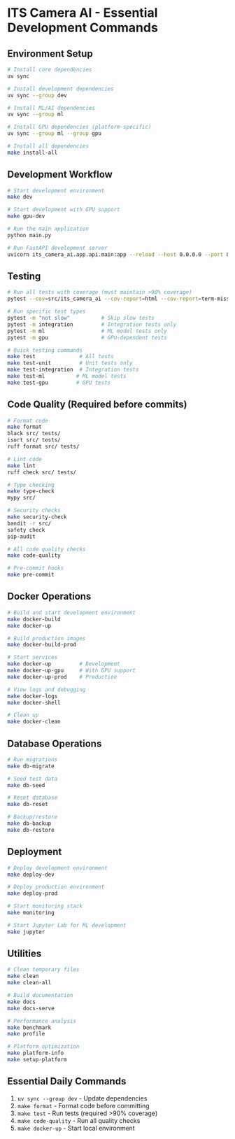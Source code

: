 # ITS Camera AI - Essential Development Commands

## Environment Setup
```bash
# Install core dependencies
uv sync

# Install development dependencies  
uv sync --group dev

# Install ML/AI dependencies
uv sync --group ml

# Install GPU dependencies (platform-specific)
uv sync --group ml --group gpu

# Install all dependencies
make install-all
```

## Development Workflow
```bash
# Start development environment
make dev

# Start development with GPU support
make gpu-dev

# Run the main application
python main.py

# Run FastAPI development server
uvicorn its_camera_ai.app.api.main:app --reload --host 0.0.0.0 --port 8000
```

## Testing
```bash
# Run all tests with coverage (must maintain >90% coverage)
pytest --cov=src/its_camera_ai --cov-report=html --cov-report=term-missing --cov-fail-under=90

# Run specific test types
pytest -m "not slow"          # Skip slow tests
pytest -m integration         # Integration tests only
pytest -m ml                  # ML model tests only
pytest -m gpu                 # GPU-dependent tests

# Quick testing commands
make test              # All tests
make test-unit         # Unit tests only
make test-integration  # Integration tests
make test-ml          # ML model tests
make test-gpu         # GPU tests
```

## Code Quality (Required before commits)
```bash
# Format code
make format
black src/ tests/
isort src/ tests/
ruff format src/ tests/

# Lint code
make lint
ruff check src/ tests/

# Type checking
make type-check
mypy src/

# Security checks
make security-check
bandit -r src/
safety check
pip-audit

# All code quality checks
make code-quality

# Pre-commit hooks
make pre-commit
```

## Docker Operations
```bash
# Build and start development environment
make docker-build
make docker-up

# Build production images
make docker-build-prod

# Start services
make docker-up         # Development
make docker-up-gpu     # With GPU support
make docker-up-prod    # Production

# View logs and debugging
make docker-logs
make docker-shell

# Clean up
make docker-clean
```

## Database Operations
```bash
# Run migrations
make db-migrate

# Seed test data
make db-seed

# Reset database
make db-reset

# Backup/restore
make db-backup
make db-restore
```

## Deployment
```bash
# Deploy development environment
make deploy-dev

# Deploy production environment  
make deploy-prod

# Start monitoring stack
make monitoring

# Start Jupyter Lab for ML development
make jupyter
```

## Utilities
```bash
# Clean temporary files
make clean
make clean-all

# Build documentation
make docs
make docs-serve

# Performance analysis
make benchmark
make profile

# Platform optimization
make platform-info
make setup-platform
```

## Essential Daily Commands
1. `uv sync --group dev` - Update dependencies
2. `make format` - Format code before committing
3. `make test` - Run tests (required >90% coverage)
4. `make code-quality` - Run all quality checks
5. `make docker-up` - Start local environment